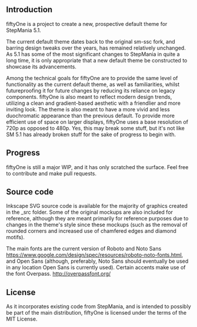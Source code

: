 Introduction
-----------
fiftyOne is a project to create a new, prospective default theme for StepMania 5.1.

The current default theme dates back to the original sm-ssc fork, and barring design tweaks over the years, has remained relatively unchanged. As 5.1 has some of the most significant changes to StepMania in quite a long time, it is only appropriate that a new default theme be constructed to showcase its advancements.

Among the technical goals for fiftyOne are to provide the same level of functionality as the current default theme, as well as familiarities, whilst futureproofing it for future changes by reducing its reliance on legacy components. fiftyOne is also meant to reflect modern design trends, utilizing a clean and gradient-based aesthetic with a friendlier and more inviting look. The theme is also meant to have a more vivid and less duochromatic appearance than the previous default. To provide more efficient use of space on larger displays, fiftyOne uses a base resolution of 720p as opposed to 480p. Yes, this may break some stuff, but it's not like SM 5.1 has already broken stuff for the sake of progress to begin with.

Progress
-----------
fiftyOne is still a major WIP, and it has only scratched the surface. Feel free to contribute and make pull requests. 

Source code
-----------
Inkscape SVG source code is available for the majority of graphics created in the _src folder. Some of the original mockups are also included for reference, although they are meant primarily for reference purposes due to changes in the theme's style since these mockups (such as the removal of rounded corners and increased use of chamfered edges and diamond motifs).

The main fonts are the current version of Roboto and Noto Sans <https://www.google.com/design/spec/resources/roboto-noto-fonts.html>, and Open Sans (although, preferably, Noto Sans should eventually be used in any location Open Sans is currently used). Certain accents make use of the font Overpass. <http://overpassfont.org/>


License
-----------
As it incorporates existing code from StepMania, and is intended to possibly be part of the main distribution, fiftyOne is licensed under the terms of the MIT License. 
